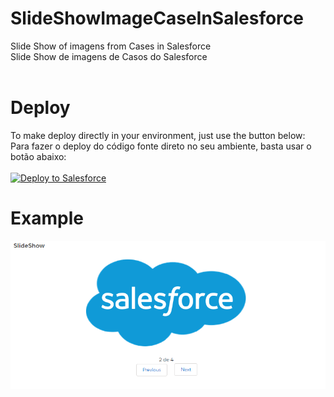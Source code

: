 # SlideShowImageCaseInSalesforce
Slide Show of imagens from Cases in Salesforce<br>
Slide Show de imagens de Casos do Salesforce<br><br>
# Deploy
To make deploy directly in your environment, just use the button below: <br>
Para fazer o deploy do código fonte direto no seu ambiente, basta usar o botão abaixo: <br><br>
<a href="https://githubsfdeploy.herokuapp.com?owner=slompo&repo=SlideShowImageCaseInSalesforce">
  <img alt="Deploy to Salesforce"
       src="https://raw.githubusercontent.com/afawcett/githubsfdeploy/master/deploy.png">
</a>

# Example
<img alt="Visual Force Page Example" src="https://raw.githubusercontent.com/slompo/SlideShowImageCaseInSalesforce/master/media/example.PNG">
